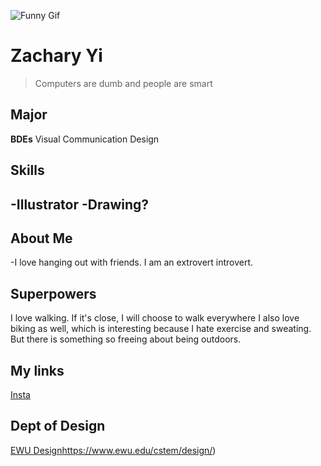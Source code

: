 
![Funny Gif](https://media.giphy.com/media/cMPdlbcUKl3xkMCyD3/giphy.gif)
# Zachary Yi



> Computers are dumb and people are smart

## Major 
**BDEs** Visual Communication Design 

## Skills 
-Illustrator
-Drawing?
-

## About Me 
-I love hanging out with friends. I am an extrovert introvert. 

## Superpowers 
I love walking. If it's close, I will choose to walk everywhere 
I also love biking as well, which is interesting because I hate exercise and sweating. But there is something so freeing about being outdoors.


## My links 
[Insta](https://instagram.com/schlepticsync) 

## Dept of Design 
[EWU Design](https://https://www.ewu.edu/cstem/design/)https://www.ewu.edu/cstem/design/)
